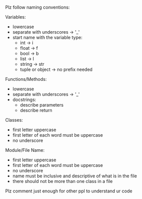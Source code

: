 Plz follow naming conventions:

Variables:
  - lowercase
  - separate with underscores -> '_'
  - start name with the variable type:
    -    int  ->  i
    -  float  ->  f
    -   bool  ->  b
    -   list  ->  l
    - string  ->  str
    - tuple or object -> no prefix needed
    
Functions/Methods:
  - lowercase
  - separate with underscores -> '_'
  - docstrings:
    - describe parameters
    - describe return
    
Classes:
  - first letter uppercase
  - first letter of each word must be uppercase
  - no underscore 
  
Module/File Name:
  - first letter uppercase
  - first letter of each word must be uppercase
  - no underscore
  - name must be inclusive and descriptive of what is in the file
  - there should not be more than one class in a file
  
  Plz comment just enough for other ppl to understand ur code

